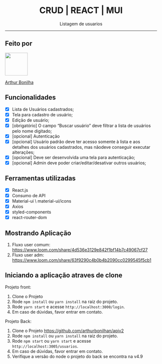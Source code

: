 <h1 align="center">
  CRUD | REACT | MUI
</h1>

<p align="center">Listagem de usuarios</p>

<hr>

## Feito por

[<img src="https://avatars2.githubusercontent.com/u/32990047?v=4" width="75px;"/>](https://github.com/arthurbonilhan)

[Arthur Bonilha](https://github.com/arthurbonilhan)

## Funcionalidades

- [x] Lista de Usuários cadastrados;
- [x] Tela para cadastro de usuário;
- [x] Edição de usuário;
- [x] [obrigatório] O campo “Buscar usuário” deve filtrar a lista de usuários pelo nome digitado;
- [x] [opcional] Autenticação
- [x] [opcional] Usuário padrão deve ter acesso somente à lista e aos detalhes dos usuários cadastrados, mas nãodeve conseguir executar alterações;
- [x] [opcional] Deve ser desenvolvida uma tela para autenticação;
- [x] [opcional] Admin deve poder criar/editar/desativar outros usuários;

## Ferramentas utilizadas

- [x] React.js
- [x] Consumo de API
- [x] Material-ui \ material-ui/icons
- [x] Axios
- [x] styled-components
- [x] react-router-dom

## Mostrando Aplicação

1. Fluxo user comum: https://www.loom.com/share/4d536e3129e842f1bf14b7c49067cf27
2. Fluxo user adm: https://www.loom.com/share/63f9290c4b0b4b2090cc0299545f5cb1

## Iniciando a aplicação atraves de clone

Projeto front:

1. Clone o Projeto
2. Rode `npm install` ou `yarn install` na raiz do projeto.<br />
3. Rode `yarn start` e acesse `http://localhost:3000/login`.<br />
4. Em caso de dúvidas, favor entrar em contato.

Projeto Back:

1. Clone o Projeto https://github.com/arthurbonilhan/apiv2
2. Rode `npm install` ou `yarn install` na raiz do projeto.<br />
3. Rode `npm start` ou `yarn start` e acesse `http://localhost:3005/usuarios`.<br />
4. Em caso de dúvidas, favor entrar em contato.
5. Verifique a versão do node o projeto do back se encontra na v4.9
